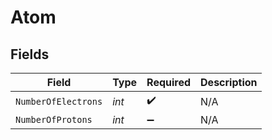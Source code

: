 # Atom


## Fields

| Field               | Type                | Required            | Description         |
| ------------------- | ------------------- | ------------------- | ------------------- |
| `NumberOfElectrons` | *int*               | :heavy_check_mark:  | N/A                 |
| `NumberOfProtons`   | *int*               | :heavy_minus_sign:  | N/A                 |